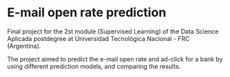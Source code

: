 # E-mail open rate prediction

Final project for the 2st module (Supervised Learning) of the Data Science Aplicada postdegree at Universidad Tecnológica Nacional - FRC (Argentina).

The project aimed to predict the e-mail open rate and ad-click for a bank by using different prediction models, and comparing the results.

